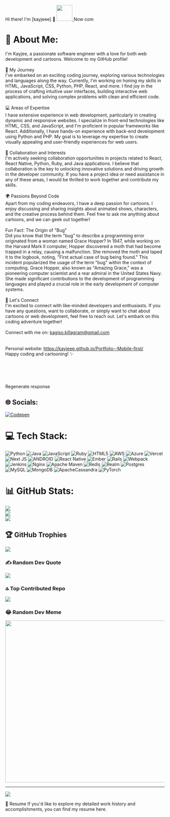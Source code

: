 Hi there! I'm [kayjeee] 👋
<a href="https://www.instagram.com/thepiyushmalhotra/">
  <img height="50" src="https://user-images.githubusercontent.com/46517096/166974368-9798f39f-1f46-499c-b14e-81f0a3f83a06.png"/>
</a>
Now com
# 💫 About Me:
I'm Kayjee, a passionate software engineer with a love for both web development and cartoons. Welcome to my GitHub profile!<br><br>🚀 My Journey<br>I've embarked on an exciting coding journey, exploring various technologies and languages along the way. Currently, I'm working on honing my skills in HTML, JavaScript, CSS, Python, PHP, React, and more. I find joy in the process of crafting intuitive user interfaces, building interactive web applications, and solving complex problems with clean and efficient code.<br><br>💻 Areas of Expertise<br>I have extensive experience in web development, particularly in creating dynamic and responsive websites. I specialize in front-end technologies like HTML, CSS, and JavaScript, and I'm proficient in popular frameworks like React. Additionally, I have hands-on experience with back-end development using Python and PHP. My goal is to leverage my expertise to create visually appealing and user-friendly experiences for web users.<br><br>🔧 Collaboration and Interests<br>I'm actively seeking collaboration opportunities in projects related to React, React Native, Python, Ruby, and Java applications. I believe that collaboration is the key to unlocking innovative solutions and driving growth in the developer community. If you have a project idea or need assistance in any of these areas, I would be thrilled to work together and contribute my skills.<br><br>🌍 Passions Beyond Code<br>Apart from my coding endeavors, I have a deep passion for cartoons. I enjoy discussing and sharing insights about animated shows, characters, and the creative process behind them. Feel free to ask me anything about cartoons, and we can geek out together!<br><br>Fun Fact: The Origin of "Bug"<br>Did you know that the term "bug" to describe a programming error originated from a woman named Grace Hopper? In 1947, while working on the Harvard Mark II computer, Hopper discovered a moth that had become trapped in a relay, causing a malfunction. She removed the moth and taped it to the logbook, noting, "First actual case of bug being found." This incident popularized the usage of the term "bug" within the context of computing. Grace Hopper, also known as "Amazing Grace," was a pioneering computer scientist and a rear admiral in the United States Navy. She made significant contributions to the development of programming languages and played a crucial role in the early development of computer systems.<br><br>🌱 Let's Connect<br>I'm excited to connect with like-minded developers and enthusiasts. If you have any questions, want to collaborate, or simply want to chat about cartoons or web development, feel free to reach out. Let's embark on this coding adventure together!<br><br>Connect with me on: kagiso.killagram@gmail.com<br><br><br>Personal website: https://kayjeee.github.io/Portfolio--Mobile-first/<br>Happy coding and cartooning! ✨<br><br><br><br><br><br>Regenerate response


## 🌐 Socials:
[![Codepen](https://img.shields.io/badge/Codepen-000000?style=for-the-badge&logo=codepen&logoColor=white)](https://codepen.io/@kayjee) 

# 💻 Tech Stack:
![Python](https://img.shields.io/badge/python-3670A0?style=for-the-badge&logo=python&logoColor=ffdd54) ![Java](https://img.shields.io/badge/java-%23ED8B00.svg?style=for-the-badge&logo=java&logoColor=white) ![JavaScript](https://img.shields.io/badge/javascript-%23323330.svg?style=for-the-badge&logo=javascript&logoColor=%23F7DF1E) ![Ruby](https://img.shields.io/badge/ruby-%23CC342D.svg?style=for-the-badge&logo=ruby&logoColor=white) ![HTML5](https://img.shields.io/badge/html5-%23E34F26.svg?style=for-the-badge&logo=html5&logoColor=white) ![AWS](https://img.shields.io/badge/AWS-%23FF9900.svg?style=for-the-badge&logo=amazon-aws&logoColor=white) ![Azure](https://img.shields.io/badge/azure-%230072C6.svg?style=for-the-badge&logo=azure-devops&logoColor=white) ![Vercel](https://img.shields.io/badge/vercel-%23000000.svg?style=for-the-badge&logo=vercel&logoColor=white) ![Next JS](https://img.shields.io/badge/Next-black?style=for-the-badge&logo=next.js&logoColor=white) ![ANDROID](https://img.shields.io/badge/android-%2320232a.svg?style=for-the-badge&logo=android&logoColor=%a4c639) ![React Native](https://img.shields.io/badge/react_native-%2320232a.svg?style=for-the-badge&logo=react&logoColor=%2361DAFB) ![Ember](https://img.shields.io/badge/ember-1C1E24?style=for-the-badge&logo=ember.js&logoColor=#D04A37) ![Rails](https://img.shields.io/badge/rails-%23CC0000.svg?style=for-the-badge&logo=ruby-on-rails&logoColor=white) ![Webpack](https://img.shields.io/badge/webpack-%238DD6F9.svg?style=for-the-badge&logo=webpack&logoColor=black) ![Jenkins](https://img.shields.io/badge/jenkins-%232C5263.svg?style=for-the-badge&logo=jenkins&logoColor=white) ![Nginx](https://img.shields.io/badge/nginx-%23009639.svg?style=for-the-badge&logo=nginx&logoColor=white) ![Apache Maven](https://img.shields.io/badge/Apache%20Maven-C71A36?style=for-the-badge&logo=Apache%20Maven&logoColor=white) ![Redis](https://img.shields.io/badge/redis-%23DD0031.svg?style=for-the-badge&logo=redis&logoColor=white) ![Realm](https://img.shields.io/badge/Realm-39477F?style=for-the-badge&logo=realm&logoColor=white) ![Postgres](https://img.shields.io/badge/postgres-%23316192.svg?style=for-the-badge&logo=postgresql&logoColor=white) ![MySQL](https://img.shields.io/badge/mysql-%2300f.svg?style=for-the-badge&logo=mysql&logoColor=white) ![MongoDB](https://img.shields.io/badge/MongoDB-%234ea94b.svg?style=for-the-badge&logo=mongodb&logoColor=white) ![ApacheCassandra](https://img.shields.io/badge/cassandra-%231287B1.svg?style=for-the-badge&logo=apache-cassandra&logoColor=white) ![PyTorch](https://img.shields.io/badge/PyTorch-%23EE4C2C.svg?style=for-the-badge&logo=PyTorch&logoColor=white)
# 📊 GitHub Stats:
![](https://github-readme-stats.vercel.app/api?username=kayjeee&theme=dark&hide_border=false&include_all_commits=true&count_private=true)<br/>
![](https://github-readme-streak-stats.herokuapp.com/?user=kayjeee&theme=dark&hide_border=false)<br/>
![](https://github-readme-stats.vercel.app/api/top-langs/?username=kayjeee&theme=dark&hide_border=false&include_all_commits=true&count_private=true&layout=compact)

## 🏆 GitHub Trophies
![](https://github-profile-trophy.vercel.app/?username=kayjeee&theme=radical&no-frame=false&no-bg=true&margin-w=4)

### ✍️ Random Dev Quote
![](https://quotes-github-readme.vercel.app/api?type=horizontal&theme=tokyonight)

### 🔝 Top Contributed Repo
![](https://github-contributor-stats.vercel.app/api?username=kayjeee&limit=5&theme=chalk&combine_all_yearly_contributions=true)

### 😂 Random Dev Meme
<img src="https://rm.up.railway.app/" width="512px"/>

---
[![](https://visitcount.itsvg.in/api?id=kayjeee&icon=0&color=0)](https://visitcount.itsvg.in)

📃 Resume
If you'd like to explore my detailed work history and accomplishments, you can find my resume here.
